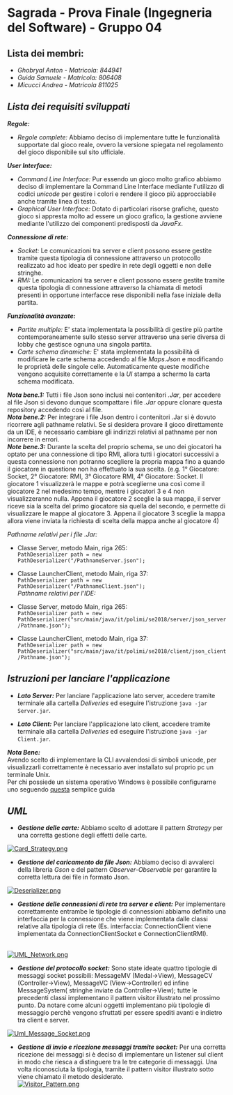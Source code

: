 
# Sagrada - Prova Finale (Ingegneria del Software) - Gruppo 04   
  
## Lista dei membri:  
  
 - *Ghobryal Anton - Matricola: 844941*  
 - *Guida Samuele - Matricola: 806408*  
- *Micucci Andrea - Matricola 811025*  
  
## ***Lista dei requisiti sviluppati***  
  
***Regole:***  
 - *Regole complete:* Abbiamo deciso di implementare tutte le funzionalità supportate dal gioco reale, ovvero la                          versione spiegata nel regolamento del gioco disponibile sul sito ufficiale.  
  
***User Interface:***  
 - *Command Line Interface:* Pur essendo un gioco molto grafico abbiamo deciso di implementare la Command Line Interface mediante l'utilizzo di codici *unicode* per gestire i colori e rendere il gioco più approcciabile anche tramite linea di testo.  
 - *Graphical User Interface:* Dotato di particolari risorse grafiche, questo gioco si appresta molto ad essere un gioco grafico, la gestione avviene mediante l'utilizzo dei componenti predisposti da *JavaFx*.  
  
***Connessione di rete:***  
 - *Socket:* Le comunicazioni tra server e client possono essere gestite tramite questa tipologia di connessione attraverso un protocollo realizzato ad hoc ideato per spedire in rete degli oggetti e non delle stringhe.  
 - *RMI:* Le comunicazioni tra server e client possono essere gestite tramite questa tipologia di connessione attraverso la chiamata di metodi presenti in opportune interfacce rese disponibili nella fase iniziale della partita.  
  
***Funzionalità avanzate:***  
 - *Partite multiple:* E' stata implementata la possibilità di gestire più partite contemporaneamente sullo stesso server attraverso una serie diversa di lobby che gestisce ognuna una singola partita.  
 - *Carte schema dinamiche:* E' stata implementata la possibilità di modificare le carte schema accedendo al file *Maps.Json* e modificando le proprietà delle singole celle. Automaticamente queste modifiche vengono acquisite correttamente e la *UI* stampa a schermo la carta schema modificata.  
  
***Nota bene.1:*** Tutti i file Json sono inclusi nei contenitori *.Jar*, per accedere al file Json si devono dunque scompattare i file *.Jar* oppure clonare questa repository accedendo così al file.  
***Nota bene.2:*** Per integrare i file Json dentro i contenitori .Jar si è dovuto ricorrere agli pathname relativi. Se si desidera provare il gioco direttamente da un IDE, è necessario cambiare gli indirizzi relativi al pathname per non incorrere in errori.  
***Note bene.3:*** Durante la scelta del proprio schema, se uno dei giocatori ha optato per una connessione di tipo RMI, allora tutti i giocatori successivi a questa connessione non potranno scegliere la propria mappa fino a quando il giocatore in questione non ha effettuato la sua scelta. (e.g. 1° Giocatore: Socket, 2° Giocatore: RMI, 3° Giocatore RMI, 4° Giocatore:  Socket. Il giocatore 1 visualizzerà le mappe e potrà sceglierne una così come il giocatore 2  nel medesimo tempo, mentre i giocatori 3 e 4 non visualizzeranno nulla. Appena il giocatore 2 sceglie la sua mappa, il server riceve sia la scelta del primo giocatore sia quella del secondo, e permette di visualizzare le mappe al giocatore 3. Appena il giocatore 3 sceglie la mappa allora viene inviata la richiesta di scelta della mappa anche al giocatore 4)
  
*Pathname relativi per i file .Jar:*  
  
 - Classe Server, metodo Main, riga 265:   
`PathDeserializer path = new PathDeserializer("/PathnameServer.json");`  
- Classe LauncherClient, metodo Main, riga 37:   
 `PathDeserializer path = new PathDeserializer("/PathnameClient.json");`  
  *Pathname relativi per l'IDE:*  
  
 - Classe Server, metodo Main, riga 265:   
`PathDeserializer path = new PathDeserializer("src/main/java/it/polimi/se2018/server/json_server/Pathname.json");`  
- Classe LauncherClient, metodo Main, riga 37:   
`PathDeserializer path = new PathDeserializer("src/main/java/it/polimi/se2018/client/json_client/Pathname.json");`  
  
## ***Istruzioni per lanciare l'applicazione***  
  
  
 - ***Lato Server:*** Per lanciare l'applicazione lato server, accedere tramite terminale alla cartella *Deliveries* ed eseguire l'istruzione  `java -jar Server.jar`.   
  
 - ***Lato Client:*** Per lanciare l'applicazione lato client, accedere tramite terminale alla cartella *Deliveries* ed eseguire l'istruzione  `java -jar Client.jar`.   
  
***Nota Bene:***  
Avendo scelto di implementare la CLI avvalendosi di simboli unicode, per visualizzarli correttamente è necessario aver installato sul proprio pc un terminale Unix.   
Per chi possiede un sistema operativo Windows è possibile configurarne uno seguendo [questa](https://github.com/michele-bertoni/W10JavaCLI) semplice guida   
   
## ***UML***  
  
 - ***Gestione delle carte:*** Abbiamo scelto di adottare il pattern *Strategy* per una corretta gestione degli effetti delle carte.  
   
[![Card_Strategy.png](https://s19.postimg.cc/sxr43tctf/Card_Strategy.png)](https://postimg.cc/image/691x48vfj/)  
  
- ***Gestione del caricamento da file Json:*** Abbiamo deciso di avvalerci della libreria *Gson* e del pattern *Observer-Observable* per garantire la corretta lettura dei file in formato Json.  
  
[![Deserializer.png](https://s19.postimg.cc/e1skw6boj/Deserializer.png)](https://postimg.cc/image/4u0cfh4m7/)  
  
- ***Gestione delle connessioni di rete tra server e client:*** Per implementare correttamente entrambe le tipologie di connessioni abbiamo definito una interfaccia per la connessione che viene implementata dalle classi relative alla tipologia di rete (Es. interfaccia: ConnectionClient viene implementata da ConnectionClientSocket e ConnectionClientRMI).  
  
 [  
 ![UML_Network.png](https://s19.postimg.cc/ripjf5wbn/UML_Network.png)](https://postimg.cc/image/9fwgny0gv/)  
   
- ***Gestione del protocollo socket:*** Sono state ideate quattro tipologie di messaggi socket possibili: MessageMV (Medal->View), MessageCV (Controller->View), MessageVC (View->Controller) ed infine MessageSystem( stringhe inviate da Controller->View); tutte le precedenti classi implementano il pattern visitor illustrato nel prossimo punto. Da notare come alcuni oggetti implementano più tipologie di messaggio perchè vengono sfruttati per essere spediti avanti e indietro tra client e server.  
  
[![Uml_Message_Socket.png](https://s19.postimg.cc/8dma5fk8j/Uml_Message_Socket.png)](https://postimg.cc/image/fgu5l1pnz/)  
  
- ***Gestione di invio e ricezione messaggi tramite socket:*** Per una corretta ricezione dei messaggi si è deciso di implementare un listener sul client in modo che riesca a distinguere tra le tre categorie di messaggi. Una volta riconosciuta la tipologia, tramite il pattern visitor illustrato sotto viene chiamato il metodo desiderato.  
[![Visitor_Pattern.png](https://s19.postimg.cc/56rqltunn/Visitor_Pattern.png)](https://postimg.cc/image/cmr07micv/)